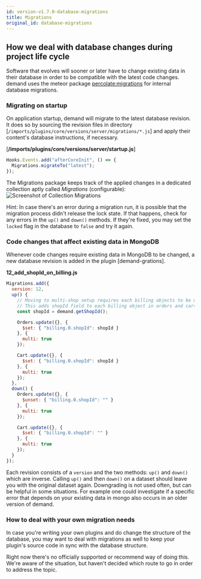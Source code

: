 ```yaml
---
id: version-v1.7.0-database-migrations
title: Migrations
original_id: database-migrations
---
```


## How we deal with database changes during project life cycle

Software that evolves will sooner or later have to change existing data in their database in order to be compatible with the latest code changes. demand uses the meteor package [percolate:migrations](https://atmospherejs.com/percolate/migrations) for internal database migrations.

### Migrating on startup

On application startup, demand will migrate to the latest database revision. It does so by sourcing the revision files in directory [`/imports/plugins/core/versions/server/migrations/*.js`] and apply their content's database instructions, if necessary.

[**/imports/plugins/core/versions/server/startup.js**]

```js
Hooks.Events.add("afterCoreInit", () => {
  Migrations.migrateTo("latest");
});
```

The Migrations package keeps track of the applied changes in a dedicated collection aptly called _Migrations_ (configurable):
![Screenshot of Collection Migrations](https://raw.githubusercontent.com/demandcluster/demand-cs/trunk/assets/screenshot-migrations-collection.png)

Hint: In case there's an error during a migration run, it is possible that the migration process didn't release the lock state. If that happens, check for any errors in the `up()` and `down()` methods. If they're fixed, you may set the `locked` flag in the database to `false` and try it again.

### Code changes that affect existing data in MongoDB

Whenever code changes require existing data in MongoDB to be changed, a new database revision is added in the plugin [demand-grations].

**12_add_shopId_on_billing.js**

```js
Migrations.add({
  version: 12,
  up() {
    // Moving to multi-shop setup requires each billing objects to be marked by shopId
    // This adds shopId field to each billing object in orders and carts.
    const shopId = demand.getShopId();

    Orders.update({}, {
      $set: { "billing.0.shopId": shopId }
    }, {
      multi: true
    });

    Cart.update({}, {
      $set: { "billing.0.shopId": shopId }
    }, {
      multi: true
    });
  },
  down() {
    Orders.update({}, {
      $unset: { "billing.0.shopId": "" }
    }, {
      multi: true
    });

    Cart.update({}, {
      $set: { "billing.0.shopId": "" }
    }, {
      multi: true
    });
  }
});
```

Each revision consists of a `version` and the two methods: `up()` and `down()` which are inverse. Calling `up()` and then `down()` on a dataset should leave you with the original dataset again. Downgrading is not used often, but can be helpful in some situations. For example one could investigate if a specific error that depends on your existing data in mongo also occurs in an older version of demand.

### How to deal with your own migration needs

In case you're writing your own plugins and do change the structure of the database, you may want to deal with migrations as well to keep your plugin's source code in sync with the database structure.

Right now there's no officially supported or recommend way of doing this. We're aware of the situation, but haven't decided which route to go in order to address the topic.
